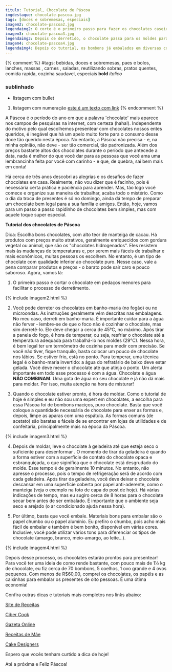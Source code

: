 ```yaml
---
titulo: Tutorial, Chocolate de Páscoa
imgdestaque: chocolate-pascoa.jpg
tags: [doces e sobremesas, especiais]
imagem2: chocolate-pascoa2.jpg
legendaimg2: O corte é o primeiro passo para fazer os chocolates caseiros. 
imagem3: chocolate-pascoa3.jpg
legendaimg3: Depois de derretido, o chocolate passa para os moldes para ir à geladeira. 
imagem4: chocolate-pascoa4.jpg
legendaimg4: Depois do tutorial, os bombons já embalados em diversas cores.
---
```

{% comment %}
#tags: bebidas, doces e sobremesas, paes e bolos, lanches, massas , carnes , saladas, reutilizando sobras, pratos quentes, comida rapida, cozinha saudavel, especiais
**bold**
*italico*
### sublinhado
* listagem com bullet
1. listagem com numeração
[este é um texto com link](https://www.enderecodolink.com)
{% endcomment %}

A Páscoa é o período do ano em que a palavra 'chocolate' mais aparece nos campos de pesquisas na internet, com certeza (haha!). Independente do motivo pelo qual escolhemos presentear com chocolates nossos entes queridos, é inegável que há um apelo muito forte para o consumo desse doce tão querido nesta época. No entanto, a Páscoa não precisa - e, na minha opinião, não deve - ser tão comercial, tão padronizada. Além dos preços bastante altos dos chocolates durante o período que antecede a data, nada é melhor do que você dar para as pessoas que você ama uma lembrancinha feita por você com carinho - e que, de quebra, sai bem mais em conta!

Há cerca de três anos descobri as alegrias e os desafios de fazer chocolates em casa. Realmente, não vou dizer que é facinho, pois é necessária certa prática e paciência para aprender. Mas, tão logo você comece e organize sua maneira de trabalhar, acaba todo o mistério. Como o dia da troca de presentes é só no domingo, ainda dá tempo de preparar um chocolate bem legal para a sua família e amigos. Então, hoje, vamos para um passo a passo rapidinho de chocolates bem simples, mas com aquele toque super especial.

**Tutorial dos chocolates de Páscoa**

Dica: Escolha bons chocolates, com alto teor de manteiga de cacau. Há produtos com preços muito atrativos, geralmente enriquecidos com gordura vegetal ou animal, que são os "chocolates hidrogenados". Eles resistem mais às mudanças de temperaturas e, por serem mais fáceis de trabalhar e mais econômicos, muitas pessoas os escolhem. No entanto, é um tipo de chocolate com qualidade inferior ao chocolate puro. Nesse caso, vale a pena comparar produtos e preços - o barato pode sair caro e pouco saboroso. Agora, vamos lá:

1. O primeiro passo é cortar o chocolate em pedaços menores para facilitar o processo de derretimento.

{% include imagem2.html %}

2. Você pode derreter os chocolates em banho-maria (no fogão) ou no microondas. As instruções geralmente vêm descritas nas embalagens. No meu caso, derreti em banho-maria. É importante cuidar para a água não ferver - lembre-se de que o foco não é cozinhar o chocolate, mas sim derretê-lo. Ele deve chegar a cerca de 45°C, no máximo. Após tirar a panela do fogo, é hora de temperar, ou seja, resfriar o chocolate até a temperatura adequada para trabalhá-lo nos moldes (29°C). Nessa hora, é bem legal ter um termômetro de cozinha para medir com precisão. Se você não tiver, fique tranquilo, basta colocar um pouco de chocolate nos lábios. Se estiver frio, está no ponto. Para temperar, uma técnica legal é o banho-maria invertido: a água do refratário de baixo deve estar gelada. Você deve mexer o chocolate até que atinja o ponto. Um alerta importante em todo esse processo é com a água. Chocolate e água **NÃO COMBINAM**. Uma gota de água no seu chocolate e já não dá mais para moldar. Por isso, muita atenção na hora de misturar!

3. Quando o chocolate estiver pronto, é hora de moldar. Como o tutorial de hoje é simples e eu não sou uma expert em chocolates, a escolha para essa Páscoa foi de bombons maciços, puro chocolate. Basta que você coloque a quantidade necessária de chocolate para enxer as formas e, depois, limpe as aparas com uma espátula. As formas comuns (de acetato) são baratas e fáceis de se encontrar em lojas de utilidades e de confeitaria, principalmente mais na época da Páscoa. 

{% include imagem3.html %}

4. Depois de moldar, leve o chocolate à geladeira até que esteja seco o suficiente para desenformar . O momento de tirar da geladeira é quando a forma estiver com a superfície de contato do chocolate opaca e esbranquiçada, o que siginifica que o chocolate está desgrudado do molde. Esse tempo é de geralmente 10 minutos. No entanto, não apresse o processo, pois o tempo de refrigeração será de acordo com cada geladeira. Após tirar da geladeira, você deve deixar o chocolate descansar em uma superfície coberta por papel anti-aderente, como o manteiga (veja o exemplo na foto de capa do post de hoje). Há várias indicações de tempo, mas eu sugiro cerca de 8 horas para o chocolate secar bem antes de ser embalado. É importante que o ambiente seja seco e arejado (o ar condicionado ajuda nessa hora). 

5. Por último, basta que você embale. Materiais bons para embalar são o papel chumbo ou o papel alumínio. Eu prefiro o chumbo, pois acho mais fácil de embalar e também é bem bonito, disponível em várias cores. Inclusive, você pode utilizar vários tons para diferenciar os tipos de chocolate (amargo, branco, meio-amargo, ao leite...).

{% include imagem4.html %}

Depois desse processo, os chocolates estarão prontos para presentear! Para você ter uma ideia de como rende bastante, com pouco mais de 1½ kg de chocolate, eu fiz cerca de 70 bombons, 5 coelhos, 1 ovo grande e 4 ovos pequenos. Com menos de R$60,00, comprei os chocolates, os papéis e as caixinhas para embalar os presentes de oito pessoas. É uma ótima economia! 

Confira outras dicas e tutoriais mais completos nos links abaixo:

[Site de Receitas](http://sitedereceitas.com/2008/10/chocolates-dicas-truques-e-segredos.html) 

[Ciber Cook](http://cybercook.com.br/como-fazer-bombons-m-14-996.html)  

[Gazeta Online](http://gazetaonline.globo.com/_conteudo/2011/06/noticias/especiais/890812-da-cobertura-ao-recheio-aprenda-a-fazer-bombons-artesanais.html) 

[Receitas de Mãe](http://www.receitasdemae.com.br/receitas/ovos-de-pascoa-basico-recheado-e-trufados-caseiro/) 

[Cake Designers](http://cakedesigners.com.br/ovo-de-pascoa-da-ovomaltine/) 

Espero que vocês tenham curtido a dica de hoje! 

Até a próxima e Feliz Páscoa!

